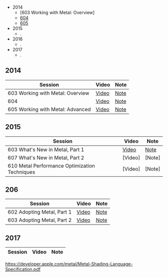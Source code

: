 

* 2014
  * [603 Working with Metal: Overview]
  * [604 ](2014/604-working-with-metal-fundamentals.md)
  * [605 ]()
* 2015
  * .
* 2016
  * .
* 2017
  * .


## 2014

Session | Video | Note
--|--|--
603 Working with Metal: Overview|[Video](https://developer.apple.com/videos/play/wwdc2014/603/)|[Note](2014/603-working-with-metal-overview.md)
604 |[Video](https://developer.apple.com/videos/play/wwdc2014/604/)|[Note](2014/604-working-with-metal-fundamentals.md)
605 Working with Metal: Advanced|[Video](https://developer.apple.com/videos/play/wwdc2014/605/) | [Note](2014/605-working-with-metal-advanced.md)


## 2015

Session | Video | Note
--|--|--
603 What's New in Metal, Part 1 |[Video](https://developer.apple.com/videos/play/wwdc2015/603/)| [Note]()
607 What's New in Metal, Part 2 |[Video]| [Note]
610 Metal Performance Optimization Techniques |[Video]| [Note]
## 206

Session | Video | Note
--|--|--
602 Adopting Metal, Part 1|[Video](https://developer.apple.com/videos/play/wwdc2016/602/)|[Note](2016/602-adopting-metal-part-1.md)
603 Adopting Metal, Part 2| [Video](https://developer.apple.com/videos/play/wwdc2016/603/)|[Note](2016/603-adopting-metal-part-2.md)

## 2017

Session | Video | Note
--|--|--



https://developer.apple.com/metal/Metal-Shading-Language-Specification.pdf
